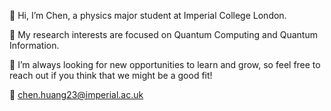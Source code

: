 👋 Hi, I’m Chen, a physics major student at Imperial College London. 

👀 My research interests are focused on Quantum Computing and Quantum Information.  

🥳 I’m always looking for new opportunities to learn and grow, so feel free to reach out if you think that we might be a good fit! 

📮 [chen.huang23@imperial.ac.uk](mailto:chen.huang23@imperial.ac.uk)

